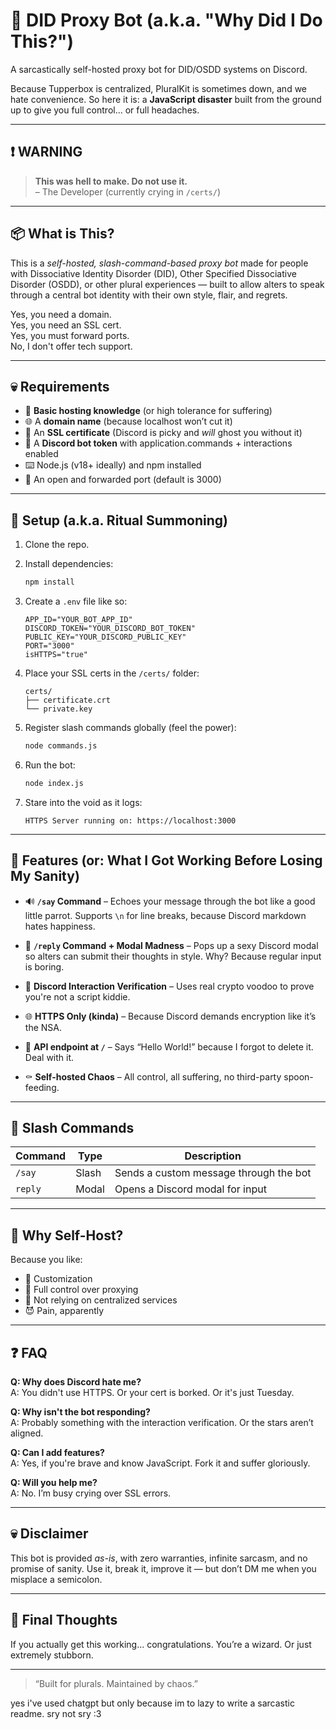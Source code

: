 # 🧠 DID Proxy Bot (a.k.a. "Why Did I Do This?")

A sarcastically self-hosted proxy bot for DID/OSDD systems on Discord.

Because Tupperbox is centralized, PluralKit is sometimes down, and we hate convenience. So here it is: a **JavaScript disaster** built from the ground up to give you full control... or full headaches.

---

## ❗ WARNING

> **This was hell to make. Do not use it.**  
> – The Developer (currently crying in `/certs/`)

---

## 📦 What is This?

This is a *self-hosted, slash-command-based proxy bot* made for people with Dissociative Identity Disorder (DID), Other Specified Dissociative Disorder (OSDD), or other plural experiences — built to allow alters to speak through a central bot identity with their own style, flair, and regrets.

Yes, you need a domain.  
Yes, you need an SSL cert.  
Yes, you must forward ports.  
No, I don't offer tech support.

---

## 💀 Requirements

- 🧠 **Basic hosting knowledge** (or high tolerance for suffering)
- 🌐 A **domain name** (because localhost won’t cut it)
- 🔐 An **SSL certificate** (Discord is picky and *will* ghost you without it)
- 🤖 A **Discord bot token** with application.commands + interactions enabled
- ⌨️ Node.js (v18+ ideally) and npm installed
- 🚪 An open and forwarded port (default is 3000)

---

## 🔧 Setup (a.k.a. Ritual Summoning)

1. Clone the repo.
2. Install dependencies:
   ```bash
   npm install
   ```

3. Create a `.env` file like so:
   ```env
   APP_ID="YOUR_BOT_APP_ID"
   DISCORD_TOKEN="YOUR_DISCORD_BOT_TOKEN"
   PUBLIC_KEY="YOUR_DISCORD_PUBLIC_KEY"
   PORT="3000"
   isHTTPS="true"
   ```

4. Place your SSL certs in the `/certs/` folder:
   ```
   certs/
   ├── certificate.crt
   └── private.key
   ```

5. Register slash commands globally (feel the power):
   ```bash
   node commands.js
   ```

6. Run the bot:
   ```bash
   node index.js
   ```

7. Stare into the void as it logs:
   ```
   HTTPS Server running on: https://localhost:3000
   ```

---

## 🧠 Features (or: What I Got Working Before Losing My Sanity)

- 🔊 **`/say` Command** – Echoes your message through the bot like a good little parrot. Supports `\n` for line breaks, because Discord markdown hates happiness.

- 💬 **`/reply` Command + Modal Madness** – Pops up a sexy Discord modal so alters can submit their thoughts in style. Why? Because regular input is boring.

- 🔐 **Discord Interaction Verification** – Uses real crypto voodoo to prove you're not a script kiddie.

- 🌐 **HTTPS Only (kinda)** – Because Discord demands encryption like it’s the NSA.

- 🧾 **API endpoint at `/`** – Says “Hello World!” because I forgot to delete it. Deal with it.

- ⚰️ **Self-hosted Chaos** – All control, all suffering, no third-party spoon-feeding.

---

## 💬 Slash Commands

| Command | Type   | Description                            |
|---------|--------|----------------------------------------|
| `/say`  | Slash  | Sends a custom message through the bot |
| `reply` | Modal  | Opens a Discord modal for input        |

---

## 🧠 Why Self-Host?

Because you like:

- 🔧 Customization
- 🧠 Full control over proxying
- 😤 Not relying on centralized services
- 😈 Pain, apparently

---

## ❓ FAQ

**Q: Why does Discord hate me?**  
A: You didn't use HTTPS. Or your cert is borked. Or it's just Tuesday.

**Q: Why isn't the bot responding?**  
A: Probably something with the interaction verification. Or the stars aren’t aligned.

**Q: Can I add features?**  
A: Yes, if you're brave and know JavaScript. Fork it and suffer gloriously.

**Q: Will you help me?**  
A: No. I’m busy crying over SSL errors.

---

## 💀 Disclaimer

This bot is provided *as-is*, with zero warranties, infinite sarcasm, and no promise of sanity. Use it, break it, improve it — but don’t DM me when you misplace a semicolon.

---

## 🧘 Final Thoughts

If you actually get this working... congratulations. You’re a wizard. Or just extremely stubborn.

---

> “Built for plurals. Maintained by chaos.”

yes i've used chatgpt but only because im to lazy to write a sarcastic readme. sry not sry :3
